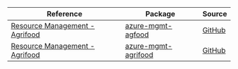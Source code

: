 | Reference | Package | Source |
|---|---|---|
|[Resource Management - Agrifood](mgmt-agfood-readme.md)|[azure-mgmt-agfood](https://pypi.org/project/azure-mgmt-agfood)|[GitHub](https://github.com/Azure/azure-sdk-for-python)|
|[Resource Management - Agrifood](mgmt-agrifood-readme.md)|[azure-mgmt-agrifood](https://pypi.org/project/azure-mgmt-agrifood)|[GitHub](https://github.com/Azure/azure-sdk-for-python/blob/main/sdk/agrifood/azure-mgmt-agrifood)|
